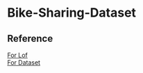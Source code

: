 # Bike-Sharing-Dataset

<h2>Reference</h2>

<a href="https://github.com/vsatyakumar/automatic-local-outlier-factor-tuning"> For Lof </a><br>
<a href="https://archive.ics.uci.edu/ml/datasets/Bike+Sharing+Dataset"> For Dataset </a>

